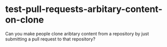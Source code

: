 # test-pull-requests-arbitary-content-on-clone
Can you make people clone aribtary content from a repository by just submitting a pull request to that repository?
